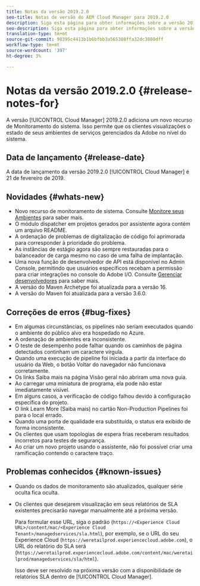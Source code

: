 ```yaml
---
title: Notas da versão 2019.2.0
seo-title: Notas de versão do AEM Cloud Manager para 2019.2.0
description: Siga esta página para obter informações sobre a versão 2019.2.0 do Cloud Manager.
seo-description: Siga esta página para obter informações sobre a versão 2019.2.0 do AEM Cloud Manager.
translation-type: tm+mt
source-git-commit: 98395c4413b1b6bfbb3a565388ffa32dc3880dff
workflow-type: tm+mt
source-wordcount: '397'
ht-degree: 3%

---
```



# Notas da versão 2019.2.0 {#release-notes-for}

A versão [!UICONTROL Cloud Manager] 2019.2.0 adiciona um novo recurso de Monitoramento do sistema. Isso permite que os clientes visualizações o estado de seus ambientes de serviços gerenciados da Adobe no nível do sistema.


## Data de lançamento {#release-date}

A data de lançamento da versão 2019.2.0 [!UICONTROL Cloud Manager] é 21 de fevereiro de 2019.

## Novidades {#whats-new}

* Novo recurso de monitoramento de sistema. Consulte [Monitore seus Ambientes](monitor-your-environments.md) para saber mais.
* O módulo dispatcher em projetos gerados por assistente agora contém um arquivo README.
* A ordenação de problemas de digitalização de código foi aprimorada para corresponder à prioridade do problema.
* As instâncias de estágio agora são sempre restauradas para o balanceador de carga mesmo no caso de uma falha de implantação.
* Uma nova função de desenvolvedor de API está disponível no Admin Console, permitindo que usuários específicos recebam a permissão para criar integrações no console do Adobe I/O. Consulte [Gerenciar desenvolvedores](https://www.adobe.com/go/aac_api_prod_learn) para saber mais.
* A versão do Maven Archetype foi atualizada para a versão 16.
* A versão do Maven foi atualizada para a versão 3.6.0.

## Correções de erros {#bug-fixes}

* Em algumas circunstâncias, os pipelines não seriam executados quando o ambiente do público alvo era hospedado no Azure.
* A ordenação de ambientes era inconsistente.
* O teste de desempenho pode falhar quando os caminhos de página detectados continham um caractere vírgula.
* Quando uma execução de pipeline foi iniciada a partir da interface do usuário da Web, o botão Voltar do navegador não funcionava corretamente.
* Os links Saiba mais na página Visão geral não abriram uma nova guia.
* Ao carregar uma miniatura de programa, ela pode não estar imediatamente visível.
* Em alguns casos, a verificação de código falhou devido à configuração específica do projeto.
* O link Learn More (Saiba mais) no cartão Non-Production Pipelines foi para o local errado.
* Quando uma porta de qualidade era substituída, o status era exibido de forma inconsistente.
* Os clientes que usam topologias de espera frias receberam resultados incorretos para testes de segurança.
* Ao criar um novo projeto usando o assistente, não foi possível criar uma ramificação contendo o caractere traço.

## Problemas conhecidos {#known-issues}

* Quando os dados de monitoramento são atualizados, qualquer série oculta fica oculta.
* Os clientes que desejarem visualização em seus relatórios de SLA existentes precisarão navegar manualmente até a próxima versão.

   Para formular esse URL, siga o padrão (`https://<Experience Cloud URL>/content/mac/<Experience Cloud Tenant>/managedservices/sla.html`), por exemplo, se o URL do seu Experience Cloud (`https://weretailprod.experiencecloud.adobe.com`), o URL do relatório do SLA será (`https://weretailprod.experiencecloud.adobe.com/content/mac/weretailprod/managedservices/sla/html`).

   Isso deve ser resolvido na próxima versão com a disponibilidade de relatórios SLA dentro de [!UICONTROL Cloud Manager].
